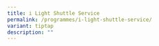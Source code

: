 ```yaml
---
title: i Light Shuttle Service
permalink: /programmes/i-light-shuttle-service/
variant: tiptap
description: ""
---
```

<p></p>